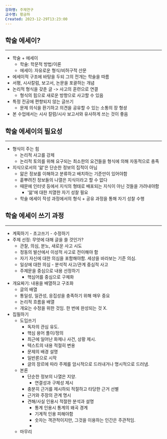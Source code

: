 ```yaml
---
강좌명: 주제연구
교수명: 황금하
Created: 2023-12-29T13:23:00
---
```

## 학술 에세이?
---
- 학술 + 에세이
	- 학술: 학문적 방법/이론
	- 에세이: 자유로운 형식/비허구적 산문
- 에세이적 구조에 바탕을 두되 그의 전개는 학술을 따름
- 서평, 시사칼럼, 보고서, 논문을 포괄하는 개념
- 논리적 형식을 갖춘 글 -> 사고의 훈련으로 연결
	- 형식의 힘으로 새로운 방향으로 사고할 수 있음
- 특정 전공에 편향되지 않는 글쓰기
	- 문제 의식을 환기하고 의견을 공유할 수 있는 소통의 장 형셩
- 본 수업에서는 시사 칼럼/시사 보고서와 유사하게 쓰는 것이 좋음

## 학술 에세이의 필요성
---
- 형식이 주는 힘
	- 논리적 사고를 강제
	- 논리적 토의를 위해 요구되는 최소한의 요건들을 형식에 의해 자동적으로 충족
- 지식으로서의 '앎'은 단순한 정보의 집적이 아님
	- 앎은 정보를 이해하고 분류하고 배치하는 기준만이 있어야함
	- 흩뿌려진 정보들의 나열은 지식이라고 할 수 없다
	- 때문에 인터넷 등에서 지식의 형태로 배포되는 지식이 아닌 것들을 가려내야함
		- '앎'에 대한 치열한 자기 성찰 필요
	- 학술 에세이 작성 과정에서의 형식 + 공유 과정을 통해 자기 성찰 수행

## 학술 에세이 쓰기 과정
---
- 계획하기 - 초고쓰기 - 수정하기
- 주제 선정: 무엇에 대해 글을 쓸 것인가?
	- 관찰, 의심, 분노, 새로운 사고 시도
	- 정동의 발산에서 이성적 사고로 전이해야 함
	- 자기 자신에 대한 의심을 포함해야함. 세상을 바라보는 기준 의심.
	- 일상에 대한 의심 - 분석적 사고/관계 중심적 사고
	- 주제문을 중심으로 내용 선정하기
		- 핵심어를 중심으로 구체화
- 개요짜기: 내용을 배열하고 구조화
	- 글의 배열
	- 통일성, 일관성, 응집성을 충족하기 위해 매우 중요
	- 논리적 흐름을 배열
	- 개요는 수정을 위한 것임. 한 번에 완성되는 것 X.
- 집필하기
	- 도입쓰기
		- 독자의 관심 유도.
		- 핵심 용어 풀이/정의 
		- 최근에 일어난 화제나 사건, 상황 제시.
		- 텍스트의 내용 적절히 변용
		- 문제의 배경 설명
		- 일반론으로 시작
		- 글의 장르에 따라 주제를 암시적으로 드러내거나 명시적으로 드러냄.
	- 본론
		- 단순한 정보의 나열은 지양.
			- 연결성과 구체성 제시
		- 충분히 근거를 제시하되 적절하고 타당한 근거 선별
		- 근거와 주장의 관계 명시
		- 견해/사실 인용시 적절한 분석과 설명
			- 통계 인용시 통계의 왜곡 경계
			- 기계적 인용 피해야함
			- 숫자는 객관적이지만, 그것을 이용하는 인간은 주관적임.
			- 
	- 마무리